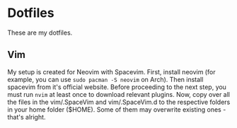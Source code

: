 # Dotfiles
These are my dotfiles. 

## Vim
My setup is created for Neovim with Spacevim. First, install neovim (for example, you can use `sudo pacman -S neovim` on Arch). Then install spacevim from it's official website. Before proceeding to the next step, you must run `nvim` at least once to download relevant plugins.
Now, copy over all the files in the vim/.SpaceVim and vim/.SpaceVim.d to the respective folders in your home folder ($HOME). Some of them may overwrite existing ones - that's alright.
